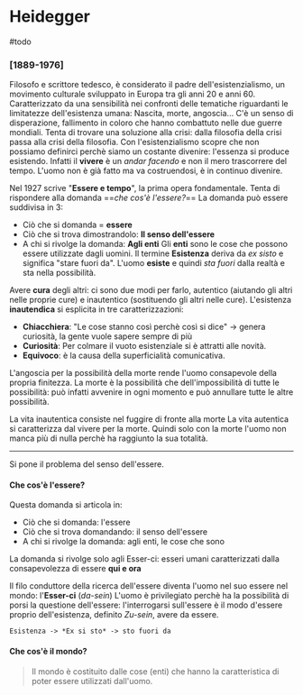 # Heidegger
#todo 
### [1889-1976]
Filosofo e scrittore tedesco, è considerato il padre dell'esistenzialismo, un movimento culturale sviluppato in Europa tra gli anni 20 e anni 60. Caratterizzato da una sensibilità nei confronti delle tematiche riguardanti le limitatezze dell'esistenza umana: Nascita, morte, angoscia...
C'è un senso di disperazione, fallimento in coloro che hanno combattuto nelle due guerre mondiali. 
Tenta di trovare una soluzione alla crisi: dalla filosofia della crisi passa alla crisi della filosofia. 
Con l'esistenzialismo scopre che non possiamo definirci perchè siamo un costante divenire: l'essenza si produce esistendo. Infatti il **vivere** è un *andar facendo* e non il mero trascorrere del tempo. L'uomo non è già fatto ma va costruendosi, è in continuo divenire. 

Nel 1927 scrive "**Essere e tempo**", la prima opera fondamentale. Tenta di rispondere alla domanda ==*che cos'è l'essere?*== 
La domanda può essere suddivisa in 3: 
- Ciò che si domanda = **essere**
- Ciò che si trova dimostrandolo: **Il senso dell'essere**
- A chi si rivolge la domanda: **Agli enti**
Gli **enti** sono le cose che possono essere utilizzate dagli uomini. 
Il termine **Esistenza** deriva da *ex sisto* e significa "stare fuori da". L'uomo **esiste** e quindi *sta fuori* dalla realtà e sta nella possibilità. 

Avere **cura** degli altri: ci sono due modi per farlo, autentico (aiutando gli altri nelle proprie cure) e inautentico (sostituendo gli altri nelle cure).
L'esistenza **inautendica** si esplicita in tre caratterizzazioni: 
- **Chiacchiera**: "Le cose stanno così perchè così si dice" -> genera curiosità, la gente vuole sapere sempre di più
- **Curiosità**: Per colmare il vuoto esistenziale si è attratti alle novità. 
- **Equivoco**: è la causa della superficialità comunicativa. 

L'angoscia per la possibilità della morte rende l'uomo consapevole della propria finitezza. La morte è la possibilità che dell'impossibilità di tutte le possibilità: può infatti avvenire in ogni momento e può annullare tutte le altre possibilità.

La vita inautentica consiste nel fuggire di fronte alla morte
La vita autentica si caratterizza dal vivere per la morte. Quindi solo con la morte l'uomo non manca più di nulla perchè ha raggiunto la sua totalità. 



---


Si pone il problema del senso dell'essere. 
#### Che cos'è l'essere?
Questa domanda si articola in: 
- Ciò che si domanda: l'essere
- Ciò che si trova domandando: il senso dell'essere 
- A chi si rivolge la domanda: agli enti, le cose che sono

La domanda si rivolge solo agli Esser-ci: esseri umani caratterizzati dalla consapevolezza di essere **qui e ora**


Il filo conduttore della ricerca dell'essere diventa l'uomo nel suo essere nel mondo: l'**Esser-ci** (*da-sein*)
L'uomo è privilegiato perchè ha la possibilità di porsi la questione dell'essere: l'interrogarsi sull'essere è il modo d'essere proprio dell'esistenza, definito *Zu-sein*, avere da essere. 

	Esistenza -> *Ex si sto* -> sto fuori da 

#### Che cos'è il mondo? 
> Il mondo è costituito dalle cose (enti) che hanno la caratteristica di poter essere utilizzati dall'uomo. 
